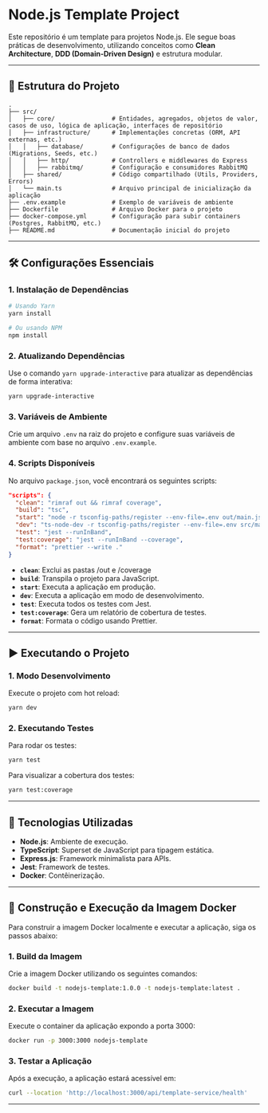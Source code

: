 # Node.js Template Project

Este repositório é um template para projetos Node.js. Ele segue boas práticas de desenvolvimento, utilizando conceitos como **Clean Architecture**, **DDD (Domain-Driven Design)** e estrutura modular.

---

## 🌳 Estrutura do Projeto

```plaintext
.
├── src/
│   ├── core/                # Entidades, agregados, objetos de valor, casos de uso, lógica de aplicação, interfaces de repositório
│   ├── infrastructure/      # Implementações concretas (ORM, API externas, etc.)
│   │   ├── database/        # Configurações de banco de dados (Migrations, Seeds, etc.)
│   │   ├── http/            # Controllers e middlewares do Express
│   │   ├── rabbitmq/        # Configuração e consumidores RabbitMQ
│   ├── shared/              # Código compartilhado (Utils, Providers, Errors)
│   └── main.ts              # Arquivo principal de inicialização da aplicação
├── .env.example             # Exemplo de variáveis de ambiente
├── Dockerfile               # Arquivo Docker para o projeto
├── docker-compose.yml       # Configuração para subir containers (Postgres, RabbitMQ, etc.)
├── README.md                # Documentação inicial do projeto
```

---

## 🛠️ Configurações Essenciais

### 1. **Instalação de Dependências**

```bash
# Usando Yarn
yarn install

# Ou usando NPM
npm install
```

### 2. **Atualizando Dependências**

Use o comando `yarn upgrade-interactive` para atualizar as dependências de forma interativa:

```bash
yarn upgrade-interactive
```

### 3. **Variáveis de Ambiente**

Crie um arquivo `.env` na raiz do projeto e configure suas variáveis de ambiente com base no arquivo `.env.example`.

### 4. **Scripts Disponíveis**

No arquivo `package.json`, você encontrará os seguintes scripts:

```json
"scripts": {
  "clean": "rimraf out && rimraf coverage",
  "build": "tsc",
  "start": "node -r tsconfig-paths/register --env-file=.env out/main.js",
  "dev": "ts-node-dev -r tsconfig-paths/register --env-file=.env src/main.ts",
  "test": "jest --runInBand",
  "test:coverage": "jest --runInBand --coverage",
  "format": "prettier --write ."
}
```

- **`clean`**: Exclui as pastas /out e /coverage
- **`build`**: Transpila o projeto para JavaScript.
- **`start`**: Executa a aplicação em produção.
- **`dev`**: Executa a aplicação em modo de desenvolvimento.
- **`test`**: Executa todos os testes com Jest.
- **`test:coverage`**: Gera um relatório de cobertura de testes.
- **`format`**: Formata o código usando Prettier.

---

## ▶️ Executando o Projeto

### 1. **Modo Desenvolvimento**

Execute o projeto com hot reload:

```bash
yarn dev
```

### 2. **Executando Testes**

Para rodar os testes:

```bash
yarn test
```

Para visualizar a cobertura dos testes:

```bash
yarn test:coverage
```

---

## 🔧 Tecnologias Utilizadas

- **Node.js**: Ambiente de execução.
- **TypeScript**: Superset de JavaScript para tipagem estática.
- **Express.js**: Framework minimalista para APIs.
- **Jest**: Framework de testes.
- **Docker**: Contêinerização.

---

## 🚀 Construção e Execução da Imagem Docker

Para construir a imagem Docker localmente e executar a aplicação, siga os passos abaixo:

### 1. **Build da Imagem**

Crie a imagem Docker utilizando os seguintes comandos:

```bash
docker build -t nodejs-template:1.0.0 -t nodejs-template:latest .
```

### 2. **Executar a Imagem**

Execute o container da aplicação expondo a porta 3000:

```bash
docker run -p 3000:3000 nodejs-template
```

### 3. **Testar a Aplicação**

Após a execução, a aplicação estará acessível em:

```bash
curl --location 'http://localhost:3000/api/template-service/health'
```

---
